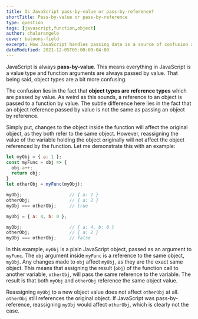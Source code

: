 ```yaml
---
title: Is JavaScript pass-by-value or pass-by-reference?
shortTitle: Pass-by-value or pass-by-reference
type: question
tags: [javascript,function,object]
author: chalarangelo
cover: baloons-field
excerpt: How JavaScript handles passing data is a source of confusion and bugs for many developers, especially when it comes to object types.
dateModified: 2021-12-05T05:00:00-04:00
---
```


JavaScript is always **pass-by-value**. This means everything in JavaScript is a value type and function arguments are always passed by value. That being said, object types are a bit more confusing.

The confusion lies in the fact that **object types are reference types** which are passed by value. As weird as this sounds, a reference to an object is passed to a function by value. The subtle difference here lies in the fact that an object reference passed by value is not the same as passing an object by reference.

Simply put, changes to the object inside the function will affect the original object, as they both refer to the same object. However, reassigning the value of the variable holding the object originally will not affect the object referenced by the function. Let me demonstrate this with an example:

```js
let myObj = { a: 1 };
const myFunc = obj => {
  obj.a++;
  return obj;
}
let otherObj = myFunc(myObj);

myObj;                  // { a: 2 }
otherObj;               // { a: 2 }
myObj === otherObj;     // true

myObj = { a: 4, b: 0 };

myObj;                  // { a: 4, b: 0 }
otherObj;               // { a: 2 }
myObj === otherObj;     // false
```

In this example, `myObj` is a plain JavaScript object, passed as an argument to `myFunc`. The `obj` argument inside `myFunc` is a reference to the same object, `myObj`. Any changes made to `obj` affect `myObj`, as they are the exact same object. This means that assigning the result (`obj`) of the function call to another variable, `otherObj`, will pass the same reference to the variable. The result is that both `myObj` and `otherObj` reference the same object value.

Reassigning `myObj` to a new object value does not affect `otherObj` at all. `otherObj` still references the original object. If JavaScript was pass-by-reference, reassigning `myObj` would affect `otherObj`, which is clearly not the case.
